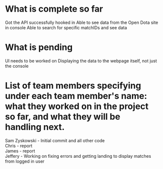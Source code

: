 # What is complete so far

Got the API successfully hooked in
Able to see data from the Open Dota site in console
Able to search for specific matchIDs and see data

# What is pending

UI needs to be worked on
Displaying the data to the webpage itself, not just the console 

# List of team members specifying under each team member's name: what they worked on in the project so far, and what they will be handling next.

Sam Zyskowski - Initial commit and all other code  <br/>
Chris - report  <br/>
James - report <br/>
Jeffery - Working on fixing errors and getting landing to display matches from logged in user<br/>
